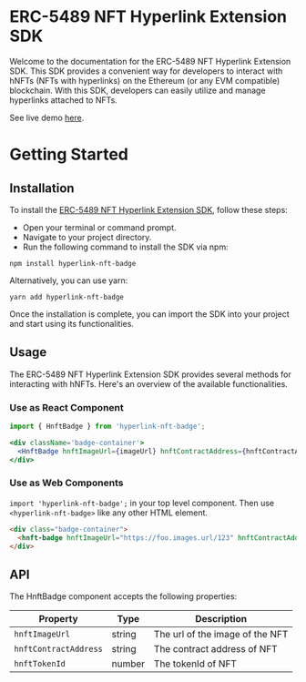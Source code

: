 # ERC-5489 NFT Hyperlink Extension SDK

Welcome to the documentation for the ERC-5489 NFT Hyperlink Extension SDK.
This SDK provides a convenient way for developers to interact with hNFTs (NFTs with hyperlinks) on the Ethereum (or any EVM compatible) blockchain.
With this SDK, developers can easily utilize and manage hyperlinks attached to NFTs.

See live demo [here](https://parami-foundation.github.io/ERC-5489-SDK/?path=/story/erc5489-hnftbadge--has-ad).

# Getting Started

## Installation
To install the [ERC-5489 NFT Hyperlink Extension SDK](https://www.npmjs.com/package/hyperlink-nft-badge), follow these steps:

- Open your terminal or command prompt.
- Navigate to your project directory.
- Run the following command to install the SDK via npm:

```shell
npm install hyperlink-nft-badge
```

Alternatively, you can use yarn:

```shell
yarn add hyperlink-nft-badge
```

Once the installation is complete, you can import the SDK into your project and start using its functionalities.

## Usage
The ERC-5489 NFT Hyperlink Extension SDK provides several methods for interacting with hNFTs. Here's an overview of the available functionalities.

### Use as React Component
```jsx
import { HnftBadge } from 'hyperlink-nft-badge';

<div className='badge-container'>
  <HnftBadge hnftImageUrl={imageUrl} hnftContractAddress={hnftContractAddr} hnftTokenId={hnftTokenId}></HnftBadge>
</div>
```

### Use as Web Components
`import 'hyperlink-nft-badge';` in your top level component. Then use `<hyperlink-nft-badge>` like any other HTML element.

```html
<div class="badge-container">
  <hnft-badge hnftImageUrl="https://foo.images.url/123" hnftContractAddress="0x123abc" hnftTokenId="1"></hnft-badge>
</div>
```

## API
The HnftBadge component accepts the following properties:

| Property | Type | Description |
| -------- | ---- | ----------- |
| `hnftImageUrl` | string | The url of the image of the NFT |
| `hnftContractAddress` | string | The contract address of NFT |
| `hnftTokenId` | number | The tokenId of NFT |

